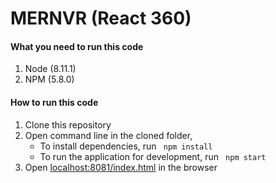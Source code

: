 # MERNVR (React 360)

#### What you need to run this code
1. Node (8.11.1)
2. NPM (5.8.0)

####  How to run this code
1. Clone this repository
2. Open command line in the cloned folder,
   - To install dependencies, run ```  npm install  ```
   - To run the application for development, run ```  npm start  ```
4. Open [localhost:8081/index.html](http://localhost:8081/index.html) in the browser
